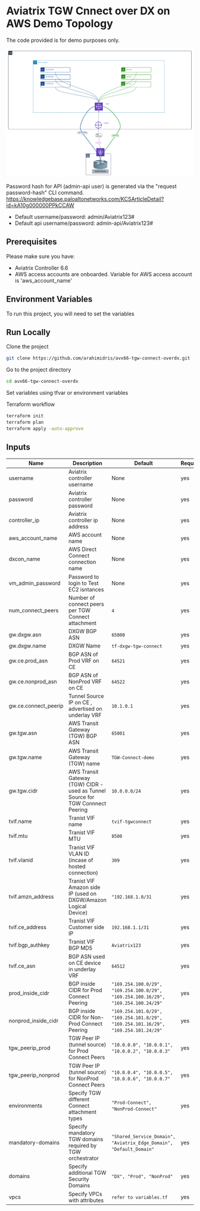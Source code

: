 # Aviatrix TGW Cnnect over DX on AWS Demo Topology

The code provided is for demo purposes only.

![Aviatrix TGW Cnnect over DX on AWS Demo Topology](images/demo.png "Aviatrix TGW Cnnect over DX on AWS Demo Topology")

Password hash for API (admin-api user) is generated via the "request password-hash" CLI command.
https://knowledgebase.paloaltonetworks.com/KCSArticleDetail?id=kA10g000000PPkCCAW

- Default username/password: admin/Aviatrix123#
- Default api username/password: admin-api/Aviatrix123#

## Prerequisites

Please make sure you have:
- Aviatrix Controller 6.6
- AWS access accounts are onboarded. Variable for AWS access account is 'aws_account_name'

## Environment Variables

To run this project, you will need to set the variables


## Run Locally

Clone the project

```bash
git clone https://github.com/arahimidris/avx66-tgw-connect-overdx.git
```

Go to the project directory

```bash
cd avx66-tgw-connect-overdx
```

Set variables using tfvar or environment variables


Terraform workflow

```bash
terraform init
terraform plan
terraform apply -auto-approve
```
## Inputs


| Name | Description | Default | Required |
|------|-------------|---------|----------|
| username | Aviatrix controller username | None | yes |
| password | Aviatrix controller password | None | yes |
| controller_ip | Aviatrix controller ip address | None | yes |
| aws_account_name | AWS account name | None | yes |
| dxcon_name | AWS Direct Connect connection name | None | yes |
| vm_admin_password | Password to login to Test EC2 isntances | None | yes |
| num_connect_peers | Number of connect peers per TGW Connect attachment | `4` | yes |
| gw.dxgw.asn | DXGW BGP ASN | `65000` | yes |
| gw.dxgw.name | DXGW Name| `tf-dxgw-tgw-connect` | yes |
| gw.ce.prod_asn | BGP ASN of Prod VRF on CE | `64521` | yes |
| gw.ce.nonprod_asn | BGP ASN of NonProd VRF on CE | `64522` | yes |
| gw.ce.connect_peerip | Tunnel Source IP on CE , advertised on underlay VRF| `10.1.0.1` | yes |
| gw.tgw.asn | AWS Transit Gateway (TGW) BGP ASN | `65001` | yes |
| gw.tgw.name |  AWS Transit Gateway (TGW) name| `TGW-Connect-demo` | yes |
| gw.tgw.cidr | AWS Transit Gateway (TGW) CIDR - used as Tunnel Source for TGW Connnect Peering | `10.0.0.0/24` | yes |
| tvif.name | Tranist VIF name | `tvif-tgwconnect` | yes |
| tvif.mtu | Tranist VIF MTU | `8500` | yes |
| tvif.vlanid | Tranist VIF VLAN ID (incase of hosted connection) | `309` | yes |
| tvif.amzn_address| Tranist VIF Amazon side IP (used on DXGW/Amazon Logical Device)  | `"192.168.1.0/31` | yes |
| tvif.ce_address | Tranist VIF Customer side IP  | `192.168.1.1/31` | yes |
| tvif.bgp_authkey | Tranist VIF BGP MD5  | `Aviatrix123` | yes |
| tvif.ce_asn | BGP ASN used on CE device in underlay VRF  | `64512` | yes |
| prod_inside_cidr | BGP inside CIDR for Prod Connect Peering | `"169.254.100.0/29", "169.254.100.8/29", "169.254.100.16/29", "169.254.100.24/29"` | yes |
| nonprod_inside_cidr | BGP inside CIDR for Non-Prod Connect Peering | `"169.254.101.0/29", "169.254.101.8/29", "169.254.101.16/29", "169.254.101.24/29"` | yes |
| tgw_peerip_prod | TGW Peer IP (tunnel source) for Prod Connect Peers | `"10.0.0.0", "10.0.0.1", "10.0.0.2", "10.0.0.3"` | yes |
| tgw_peerip_nonprod |  TGW Peer IP (tunnel source) for NonProd Connect Peers | `"10.0.0.4", "10.0.0.5", "10.0.0.6", "10.0.0.7"` | yes |
| environments | Specify TGW different Connect attachment types | `"Prod-Connect", "NonProd-Connect"` | yes |
| mandatory-domains | Specify mandatory TGW domains required by TGW orchestrator | `"Shared_Service_Domain", "Aviatrix_Edge_Domain", "Default_Domain"` | yes |
| domains | Specify additional TGW Security Domains | `"DX", "Prod", "NonProd"` | yes |
| vpcs | Specify VPCs with attributes  | `refer to variables.tf` | yes |